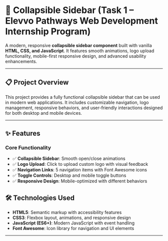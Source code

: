 # 🚀 Collapsible Sidebar (Task 1 – Elevvo Pathways Web Development Internship Program)

A modern, responsive **collapsible sidebar component** built with vanilla **HTML, CSS, and JavaScript**. It features smooth animations, logo upload functionality, mobile-first responsive design, and advanced usability enhancements.

---

## 📋 Project Overview
This project provides a fully functional collapsible sidebar that can be used in modern web applications. It includes customizable navigation, logo management, responsive behaviors, and user-friendly interactions designed for both desktop and mobile devices.

---

## ✨ Features

### Core Functionality
- ✅ **Collapsible Sidebar**: Smooth open/close animations  
- ✅ **Logo Upload**: Click to upload custom logo with visual feedback  
- ✅ **Navigation Links**: 5 navigation items with Font Awesome icons  
- ✅ **Toggle Controls**: Desktop and mobile toggle buttons  
- ✅ **Responsive Design**: Mobile-optimized with different behaviors  

## 🛠️ Technologies Used
- **HTML5**: Semantic markup with accessibility features  
- **CSS3**: Flexbox layout, animations, and responsive design  
- **JavaScript (ES6+)**: Modern JavaScript with event handling  
- **Font Awesome**: Icon library for navigation and UI elements  

---
